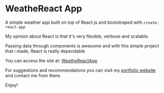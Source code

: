 # WeatheReact App

A simple weather app built on top of React.js and bootstraped with `create-react-app`

My opinion about React is that it's very flexible, verbose and scalable. 

Passing data through components is awesome and with this simple project that i made, React is really dependable

You can access the site at: [WeatheReactApp](https://eyedeceiver03.github.io/weather-app/)

For suggestions and recommendations you can visit my [portfolio website](https://eyedeceiver03.github.io/) and contact me from there.

Enjoy!